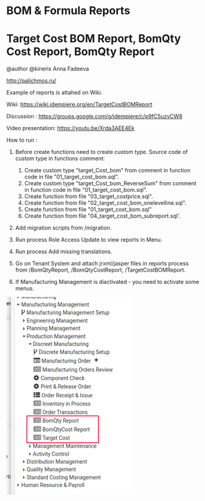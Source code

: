 # BOM & Formula Reports
# Target Cost BOM Report, BomQty Cost Report, BomQty Report

@author @kinerix Anna Fadeeva

http://palichmos.ru/

Example of reports is attahed on Wiki.

Wiki: https://wiki.idempiere.org/en/TargetCostBOMReport

Discussion : https://groups.google.com/g/idempiere/c/p9fC5uzvCW8

Video presentation: https://youtu.be/Xrda3AEE4Ek

How to run :

1) Before create functions need to create custom type. Source code of custom type in functions comment:
    1) Create custom type "target_Cost_bom" from comment in function code in file "01_target_cost_bom.sql".
    2) Create custom type "target_Cost_bom_ReverseSum" from comment in function code in file "01_target_cost_bom.sql".
    3) Create function from file "03_target_costprice.sql".
    4) Create function from file "02_target_cost_bom_onelevelline.sql".
    5) Create function from file "01_target_cost_bom.sql"
    6) Create function from file "04_target_cost_bom_subreport.sql'.

2) Add migration scripts from /migration.
3) Run process Role Access Update to view reports in Menu.
4) Run process Add missing translations.
5) Go on Tenant System and attach jrxml/jasper files in reports process from /BomQtyReport, /BomQtyCostReport, /TargetCostBOMReport.
6) If Manufacturing Management is diactivated - you need to activate some menus.

![New menu for Reports](https://github.com/Palichmos/PalichUsefulScripts/blob/main/Reports/TargetCostBOMReport/BOMReportsInMenu.png)
